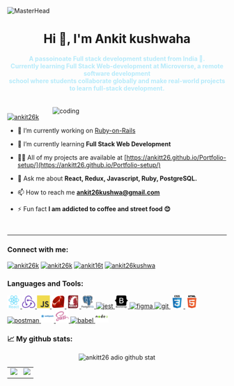 ![MasterHead](https://digitaledgetech.in/images/Banner_03.gif)

<h1 align="center">Hi 👋, I'm Ankit kushwaha</h1>

<h4 align="center" style="color:#B6EAFA" >A passoinoate Full stack development student from India 🙂. 
<br>Currently learning Full Stack Web-development at Microverse, a remote software development <br> school where students collaborate globally and make real-world projects <br> to learn full-stack development. </h4>

<br>
<img alt="coding" align="right" width="400" 
src="https://cdn.dribbble.com/users/1162077/screenshots/3848914/media/320984a9ca58b3c73274c9259ecf6de8.gif">

<p align="left"> <a href="https://twitter.com/ankit26k" target="blank"><img src="https://img.shields.io/twitter/follow/ankit26k?logo=twitter&style=for-the-badge" alt="ankit26k" /></a> </p>

- 🔭 I’m currently working on [Ruby-on-Rails](https://github.com/ankitt26/)

- 🌱 I’m currently learning **Full Stack Web Development**

- 👨‍💻 All of my projects are available at [https://ankitt26.github.io/Portfolio-setup/](https://ankitt26.github.io/Portfolio-setup/)

- 💬 Ask me about **React, Redux, Javascript, Ruby, PostgreSQL.**

- 📫 How to reach me **ankit26kushwa@gmail.com**

- ⚡ Fun fact **I am addicted to coffee and street food 😊**
<br>
<hr>

<h3 align="left">Connect with me:</h3>
<p align="left">
<a href="https://twitter.com/ankit26k" target="blank"><img align="center" src="https://raw.githubusercontent.com/rahuldkjain/github-profile-readme-generator/master/src/images/icons/Social/twitter.svg" alt="ankit26k" height="20" width="30" /></a>
<a href="https://linkedin.com/in/ankit26k" target="blank"><img align="center" src="https://raw.githubusercontent.com/rahuldkjain/github-profile-readme-generator/master/src/images/icons/Social/linked-in-alt.svg" alt="ankit26k" height="20" width="30" /></a>
<a href="https://instagram.com/ankit16t" target="blank"><img align="center" src="https://raw.githubusercontent.com/rahuldkjain/github-profile-readme-generator/master/src/images/icons/Social/instagram.svg" alt="ankit16t" height="20" width="30" /></a>
<a href="https://www.hackerrank.com/ankit26kushwa" target="blank"><img align="center" src="https://raw.githubusercontent.com/rahuldkjain/github-profile-readme-generator/master/src/images/icons/Social/hackerrank.svg" alt="ankit26kushwa" height="25" width="30" /></a>
</p>

<h3 align="left">Languages and Tools:</h3>
<p align="left">
  <!-- Most Popular -->
  <a href="https://reactjs.org/" target="_blank" rel="noreferrer">
    <img src="https://raw.githubusercontent.com/devicons/devicon/master/icons/react/react-original-wordmark.svg" alt="react" width="30" height="30"/>
  </a>
  <a href="https://redux.js.org" target="_blank" rel="noreferrer">
    <img src="https://raw.githubusercontent.com/devicons/devicon/master/icons/redux/redux-original.svg" alt="redux" width="30" height="30"/>
  </a>
  <a href="https://developer.mozilla.org/en-US/docs/Web/JavaScript" target="_blank" rel="noreferrer">
    <img src="https://raw.githubusercontent.com/devicons/devicon/master/icons/javascript/javascript-original.svg" alt="javascript" width="30" height="30"/>
  </a>
  <a href="https://www.ruby-lang.org/en/" target="_blank" rel="noreferrer">
    <img src="https://raw.githubusercontent.com/devicons/devicon/master/icons/ruby/ruby-original.svg" alt="ruby" width="30" height="30"/>
  </a>
  <a href="https://rubyonrails.org" target="_blank" rel="noreferrer">
    <img src="https://raw.githubusercontent.com/devicons/devicon/master/icons/rails/rails-original-wordmark.svg" alt="rails" width="30" height="30"/>
  </a>
  <a href="https://www.postgresql.org" target="_blank" rel="noreferrer">
    <img src="https://raw.githubusercontent.com/devicons/devicon/master/icons/postgresql/postgresql-original-wordmark.svg" alt="postgresql" width="30" height="30"/>
  </a>
  <a href="https://jestjs.io" target="_blank" rel="noreferrer">
    <img src="https://www.vectorlogo.zone/logos/jestjsio/jestjsio-icon.svg" alt="jest" width="30" height="30"/>
  </a>
  <a href="https://getbootstrap.com" target="_blank" rel="noreferrer">
    <img src="https://raw.githubusercontent.com/devicons/devicon/master/icons/bootstrap/bootstrap-plain-wordmark.svg" alt="bootstrap" width="30" height="30"/>
  </a>
  <a href="https://www.figma.com/" target="_blank" rel="noreferrer">
    <img src="https://www.vectorlogo.zone/logos/figma/figma-icon.svg" alt="figma" width="30" height="30"/>
  </a>
  <a href="https://git-scm.com/" target="_blank" rel="noreferrer">
    <img src="https://www.vectorlogo.zone/logos/git-scm/git-scm-icon.svg" alt="git" width="30" height="30"/>
  </a>
   <a href="https://www.w3schools.com/css/" target="_blank" rel="noreferrer">
    <img src="https://raw.githubusercontent.com/devicons/devicon/master/icons/css3/css3-original-wordmark.svg" alt="css3" width="30" height="30"/>
  </a>
  <a href="https://www.w3.org/html/" target="_blank" rel="noreferrer">
    <img src="https://raw.githubusercontent.com/devicons/devicon/master/icons/html5/html5-original-wordmark.svg" alt="html5" width="30" height="30"/>
  </a>
  <!-- Less Popular -->
  <a href="https://postman.com" target="_blank" rel="noreferrer"> <img src="https://www.vectorlogo.zone/logos/getpostman/getpostman-icon.svg" alt="postman" width="30" height="30"/> </a>
  <a href="https://webpack.js.org" target="_blank" rel="noreferrer"> <img src="https://raw.githubusercontent.com/devicons/devicon/d00d0969292a6569d45b06d3f350f463a0107b0d/icons/webpack/webpack-original-wordmark.svg" alt="webpack" width="30" height="30"/> </a>
  <a href="https://sass-lang.com" target="_blank" rel="noreferrer">
    <img src="https://raw.githubusercontent.com/devicons/devicon/master/icons/sass/sass-original.svg" alt="sass" width="30" height="30"/>
  </a>
  <a href="https://babeljs.io/" target="_blank" rel="noreferrer">
    <img src="https://www.vectorlogo.zone/logos/babeljs/babeljs-icon.svg" alt="babel" width="30" height="30"/>
  </a>
  <a href="https://nodejs.org" target="_blank" rel="noreferrer">
    <img src="https://raw.githubusercontent.com/devicons/devicon/master/icons/nodejs/nodejs-original-wordmark.svg" alt="nodejs" width="30" height="30"/>
  </a>                          
</p>

<h3>📈 My github stats:</h3>

<p align="center">
  <img height="180em" src="https://github-readme-stats.vercel.app/api/top-langs/?username=ankitt26&hide=less,scss,hack&show_icons=true&theme=radical&layout=compact&langs_count=8" alt="ankitt26 adio github stat" align="center"/>
</p>
<table>
  <tr>
  <td halign="bottom"><img src="https://github-readme-stats.vercel.app/api?username=ankitt26&count_private=true&count_public=true&show_icons=true&&theme=radical&include_all_commits=true">
  </td>

  <td halign="bottom"><img src="https://github-readme-streak-stats.herokuapp.com?user=ankitt26&theme=radical"></td>
</tr>
</table>
